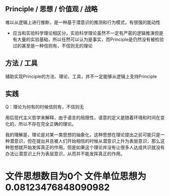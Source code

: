 ## Principle / 思想  / 价值观 / 战略

难以从逻辑上进行推断，是一种基于潜意识的推测和行为模式，有很强的能动性

* 应当和实验科学理论相区分，实验科学理论虽然不一定有严密的逻辑推演但是有大量的实验基础，所以任然可以认为是事实，而Principle是仍然没有被检验过的甚至是一种信则有，不信则无的理论

## 方法 / 工具

辅助实现Principle的方法、理论、工具，并不一定能够从逻辑上支持Principle

## 实践



Q：理论为何有的时候信则有，不信则无

用后现代主义哲学来解释，由于语言的局限性，语意的定义是随着环境和时间在变化的，所以不存在完全正确的理论。

我的理解是，理论是对某一类思想的抽象化，这种思想在理论提出之前可能只是一种潜意识，但在提出并且被人们开始相信的时候从潜意识上升为表层意识，那么这种思想就开始发挥真正的作用。但是如果这个理论并没有让很多人达成共识就没有办法让潜意识上升为表层意识，从而并不能发挥真正的作用。



# 文件思想数目为0个 文件单位思想为0.08123476848090982